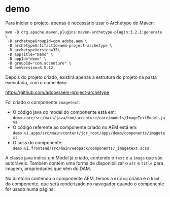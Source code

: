 # demo

Para iniciar o projeto, apenas é necessário usar o Archetype do Maven:

```
mvn -B org.apache.maven.plugins:maven-archetype-plugin:3.2.1:generate \
 -D archetypeGroupId=com.adobe.aem \
 -D archetypeArtifactId=aem-project-archetype \
 -D archetypeVersion=35\
 -D appTitle="Demo" \
 -D appId="demo" \
 -D groupId="com.accenture" \
 -D aemVersion=6.5.12

```

Depois do projeto criado, existirá apenas a estrutura do projeto na pasta executada, com o nome `demo`:

https://github.com/adobe/aem-project-archetype

Foi criado o componente `imagetext`:
- O código java do model do componente está em: `demo.core/src/main/java/com/accenture/core/models/ImageTextModel.java`
- O código referente ao componente criado no AEM está em: `demo.ui.apps/src/main/content/jcr_root/apps/demo/components/imagetext`
- O scss do componente: `demo.ui.frontend/src/main/webpack/components/_imagetext.scss`

A classe java indica um Model já criado, contendo o `text` e a `image` que são autoráveis. Também contém uma forma de disponibilizar o `alt` e `title` para imagem, propriedades que vêm do DAM.

No diretório contendo o componente AEM, temos a `dialog` criada e o `html` do componente, que será renderizado no navegador quando o componente for usado numa página.


